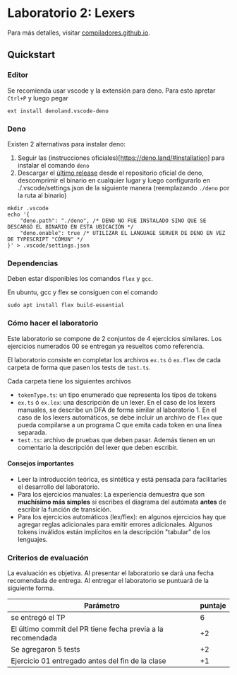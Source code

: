 # Laboratorio 2: Lexers

Para más detalles, visitar
[compiladores.github.io](https://compiladores.github.io).

## Quickstart

### Editor

Se recomienda usar vscode y la extensión para deno. Para esto apretar `Ctrl+P` y
luego pegar

```
ext install denoland.vscode-deno
```

### Deno

Existen 2 alternativas para instalar deno:

1. Seguir las (instrucciones oficiales)[https://deno.land/#installation] para
   instalar el comando `deno`
2. Descargar el
   [último release](https://github.com/denoland/deno/releases/tag/v1.18.1) desde
   el repositorio oficial de deno, descomprimir el binario en cualquier lugar y
   luego configurarlo en ./.vscode/settings.json de la siguiente manera
   (reemplazando `./deno` por la ruta al binario)

```
mkdir .vscode
echo '{
    "deno.path": "./deno", /* DENO NO FUE INSTALADO SINO QUE SE DESCARGÓ EL BINARIO EN ESTA UBICACIÓN */
    "deno.enable": true /* UTILIZAR EL LANGUAGE SERVER DE DENO EN VEZ DE TYPESCRIPT "CÓMUN" */
}' > .vscode/settings.json
```

### Dependencias

Deben estar disponibles los comandos `flex` y `gcc`.

En ubuntu, gcc y flex se consiguen con el comando

```
sudo apt install flex build-essential
```

### Cómo hacer el laboratorio

Este laboratorio se compone de 2 conjuntos de 4 ejercicios similares. Los
ejercicios numerados 00 se entregan ya resueltos como referencia.

El laboratorio consiste en completar los archivos `ex.ts` ó `ex.flex` de cada
carpeta de forma que pasen los tests de `test.ts`.

Cada carpeta tiene los siguientes archivos

- `tokenType.ts`: un tipo enumerado que representa los tipos de tokens
- `ex.ts` ó `ex.lex`: una descripción de un lexer. En el caso de los lexers
  manuales, se describe un DFA de forma similar al laboratorio 1. En el caso de
  los lexers automáticos, se debe incluir un archivo de `flex` que pueda
  compilarse a un programa C que emita cada token en una línea separada.
- `test.ts`: archivo de pruebas que deben pasar. Además tienen en un comentario
  la descripción del lexer que deben escribir.

#### Consejos importantes

- Leer la introducción teórica, es sintética y está pensada para facilitarles el
  desarrollo del laboratorio.
- Para los ejercicios manuales: La experiencia demuestra que son **muchísimo más
  simples** si escribes el diagrama del autómata **antes** de escribir la
  función de transición.
- Para los ejercicios automáticos (lex/flex): en algunos ejercicios hay que
  agregar reglas adicionales para emitir errores adicionales. Algunos tokens
  inválidos están implícitos en la descripción "tabular" de los lenguajes.

### Criterios de evaluación

La evaluación es objetiva. Al presentar el laboratorio se dará una fecha
recomendada de entrega. Al entregar el laboratorio se puntuará de la siguiente
forma.

| Parámetro                                                   | puntaje |
| ----------------------------------------------------------- | ------- |
| se entregó el TP                                            | 6       |
| El último commit del PR tiene fecha previa a la recomendada | +2      |
| Se agregaron 5 tests                                        | +2      |
| Ejercicio 01 entregado antes del fin de la clase   | +1 |
